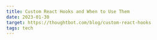 ```yaml
---
title: Custom React Hooks and When to Use Them
date: 2023-01-30
target: https://thoughtbot.com/blog/custom-react-hooks
tags: tech
---
```

